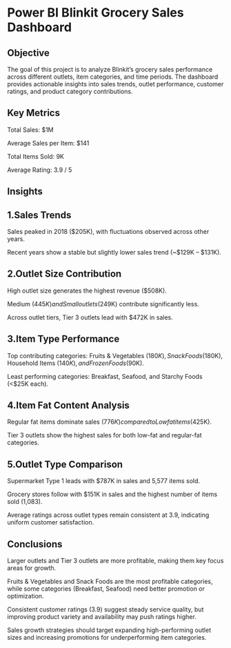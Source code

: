 # Power BI Blinkit Grocery Sales Dashboard


## Objective

The goal of this project is to analyze Blinkit’s grocery sales performance across different outlets, item categories, and time periods. The dashboard provides actionable insights into sales trends, outlet performance, customer ratings, and product category contributions.

## Key Metrics

Total Sales: $1M

Average Sales per Item: $141

Total Items Sold: 9K

Average Rating: 3.9 / 5

## Insights

## 1.Sales Trends

Sales peaked in 2018 ($205K), with fluctuations observed across other years.

Recent years show a stable but slightly lower sales trend (~$129K – $131K).

## 2.Outlet Size Contribution

High outlet size generates the highest revenue ($508K).

Medium ($445K) and Small outlets ($249K) contribute significantly less.

Across outlet tiers, Tier 3 outlets lead with $472K in sales.

## 3.Item Type Performance

Top contributing categories: Fruits & Vegetables ($180K), Snack Foods ($180K), Household Items ($140K), and Frozen Foods ($90K).

Least performing categories: Breakfast, Seafood, and Starchy Foods (<$25K each).

## 4.Item Fat Content Analysis

Regular fat items dominate sales ($776K) compared to Low fat items ($425K).

Tier 3 outlets show the highest sales for both low-fat and regular-fat categories.

## 5.Outlet Type Comparison

Supermarket Type 1 leads with $787K in sales and 5,577 items sold.

Grocery stores follow with $151K in sales and the highest number of items sold (1,083).

Average ratings across outlet types remain consistent at 3.9, indicating uniform customer satisfaction.

## Conclusions

Larger outlets and Tier 3 outlets are more profitable, making them key focus areas for growth.

Fruits & Vegetables and Snack Foods are the most profitable categories, while some categories (Breakfast, Seafood) need better promotion or optimization.

Consistent customer ratings (3.9) suggest steady service quality, but improving product variety and availability may push ratings higher.

Sales growth strategies should target expanding high-performing outlet sizes and increasing promotions for underperforming item categories.
